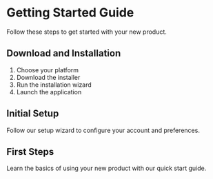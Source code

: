# Getting Started Guide

Follow these steps to get started with your new product.

## Download and Installation

1. Choose your platform
2. Download the installer
3. Run the installation wizard
4. Launch the application

## Initial Setup

Follow our setup wizard to configure your account and preferences.

## First Steps

Learn the basics of using your new product with our quick start guide.